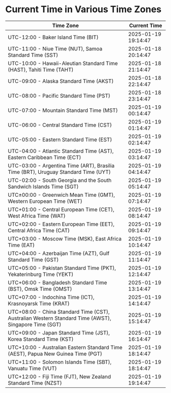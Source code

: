 # Current Time in Various Time Zones

| Time Zone | Current Time |
|-----------|--------------|
| UTC-12:00 - Baker Island Time (BIT) | 2025-01-19 19:14:47 |
| UTC-11:00 - Niue Time (NUT), Samoa Standard Time (SST) | 2025-01-18 20:14:47 |
| UTC-10:00 - Hawaii-Aleutian Standard Time (HAST), Tahiti Time (TAHT) | 2025-01-18 21:14:47 |
| UTC-09:00 - Alaska Standard Time (AKST) | 2025-01-18 22:14:47 |
| UTC-08:00 - Pacific Standard Time (PST) | 2025-01-18 23:14:47 |
| UTC-07:00 - Mountain Standard Time (MST) | 2025-01-19 00:14:47 |
| UTC-06:00 - Central Standard Time (CST) | 2025-01-19 01:14:47 |
| UTC-05:00 - Eastern Standard Time (EST) | 2025-01-19 02:14:47 |
| UTC-04:00 - Atlantic Standard Time (AST), Eastern Caribbean Time (ECT) | 2025-01-19 03:14:47 |
| UTC-03:00 - Argentina Time (ART), Brasília Time (BRT), Uruguay Standard Time (UYT) | 2025-01-19 04:14:47 |
| UTC-02:00 - South Georgia and the South Sandwich Islands Time (SGT) | 2025-01-19 05:14:47 |
| UTC±00:00 - Greenwich Mean Time (GMT), Western European Time (WET) | 2025-01-19 07:14:47 |
| UTC+01:00 - Central European Time (CET), West Africa Time (WAT) | 2025-01-19 08:14:47 |
| UTC+02:00 - Eastern European Time (EET), Central Africa Time (CAT) | 2025-01-19 09:14:47 |
| UTC+03:00 - Moscow Time (MSK), East Africa Time (EAT) | 2025-01-19 10:14:47 |
| UTC+04:00 - Azerbaijan Time (AZT), Gulf Standard Time (GST) | 2025-01-19 11:14:47 |
| UTC+05:00 - Pakistan Standard Time (PKT), Yekaterinburg Time (YEKT) | 2025-01-19 12:14:47 |
| UTC+06:00 - Bangladesh Standard Time (BST), Omsk Time (OMST) | 2025-01-19 13:14:47 |
| UTC+07:00 - Indochina Time (ICT), Krasnoyarsk Time (KRAT) | 2025-01-19 14:14:47 |
| UTC+08:00 - China Standard Time (CST), Australian Western Standard Time (AWST), Singapore Time (SGT) | 2025-01-19 15:14:47 |
| UTC+09:00 - Japan Standard Time (JST), Korea Standard Time (KST) | 2025-01-19 16:14:47 |
| UTC+10:00 - Australian Eastern Standard Time (AEST), Papua New Guinea Time (PGT) | 2025-01-19 18:14:47 |
| UTC+11:00 - Solomon Islands Time (SBT), Vanuatu Time (VUT) | 2025-01-19 18:14:47 |
| UTC+12:00 - Fiji Time (FJT), New Zealand Standard Time (NZST) | 2025-01-19 19:14:47 |
